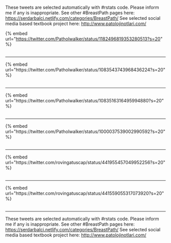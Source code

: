 

These tweets are selected automatically with #rstats code. Please inform me if any is inappropriate.
See other #BreastPath pages here: https://serdarbalci.netlify.com/categories/BreastPath/ 
See selected social media based textbook project here: http://www.patolojinotlari.com/

{% embed url="https://twitter.com/Patholwalker/status/1182496819353280513?s=20" %}<br>
<br>
<hr>
{% embed url="https://twitter.com/Patholwalker/status/1083543743968436224?s=20" %}<br>
<br>
<hr>
{% embed url="https://twitter.com/Patholwalker/status/1083516316495994880?s=20" %}<br>
<br>
<hr>
{% embed url="https://twitter.com/Patholwalker/status/1000037539002990592?s=20" %}<br>
<br>
<hr>
{% embed url="https://twitter.com/rovingatuscap/status/441955457049952256?s=20" %}<br>
<br>
<hr>
{% embed url="https://twitter.com/rovingatuscap/status/441559055317073920?s=20" %}<br>
<br>
<hr>


These tweets are selected automatically with #rstats code. Please inform me if any is inappropriate.
See other #BreastPath pages here: https://serdarbalci.netlify.com/categories/BreastPath/ 
See selected social media based textbook project here: http://www.patolojinotlari.com/
